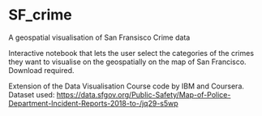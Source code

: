 # SF_crime
A geospatial visualisation of San Fransisco Crime data

Interactive notebook that lets the user select the categories of the crimes they want to visualise on the geospatially on the map of San Francisco.
Download required.

Extension of the Data Visualisation Course code by IBM and Coursera.
Dataset used:
https://data.sfgov.org/Public-Safety/Map-of-Police-Department-Incident-Reports-2018-to-/jq29-s5wp

